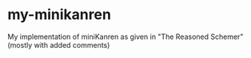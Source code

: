 # my-minikanren
My implementation of miniKanren as given in "The Reasoned Schemer" (mostly with added comments)
